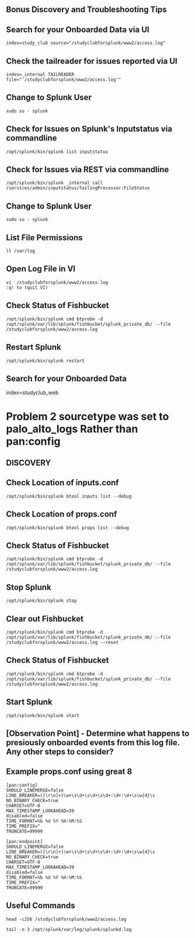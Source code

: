 ## Bonus Discovery and Troubleshooting Tips 

## Search for your Onboarded Data via UI
```
index=study_club source="/studyclubforsplunk/www2/access.log"
```

## Check the tailreader for issues reported via UI
```
index=_internal TAILREADER file="'/studyclubforsplunk/www2/access.log'"
```

## Change to Splunk User
```
sudo su - splunk
```

## Check for Issues on Splunk's Inputstatus via commandline
```
/opt/splunk/bin/splunk list inputstatus
```
## Check for Issues via REST via commandline
```
/opt/splunk/bin/splunk _internal call /services/admin/inputstatus/TailingProcessor:FileStatus
 ```
 
## Change to Splunk User
```
sudo su - splunk
```

## List File Permissions
```
ll /var/log
```

## Open Log File in VI
```
vi  /studyclubforsplunk/www2/access.log
:q! to (quit VI)
```

## Check Status of Fishbucket
```
/opt/splunk/bin/splunk cmd btprobe -d /opt/splunk/var/lib/splunk/fishbucket/splunk_private_db/ --file /studyclubforsplunk/www2/access.log
```
## Restart Splunk
```
/opt/splunk/bin/splunk restart
```

## Search for your Onboarded Data
index=studyclub_web


# Problem 2 sourcetype was set to palo_alto_logs Rather than pan:config
## DISCOVERY

## Check Location of inputs.conf
```
/opt/splunk/bin/splunk btool inputs list --debug
```

## Check Location of props.conf
```
/opt/splunk/bin/splunk btool props list --debug
```

## Check Status of Fishbucket
```
/opt/splunk/bin/splunk cmd btprobe -d /opt/splunk/var/lib/splunk/fishbucket/splunk_private_db/ --file /studyclubforsplunk/www2/access.log
```

## Stop Splunk
```
/opt/splunk/bin/splunk stop
```

## Clear out Fishbucket 
```
/opt/splunk/bin/splunk cmd btprobe -d /opt/splunk/var/lib/splunk/fishbucket/splunk_private_db/ --file /studyclubforsplunk/www2/access.log --reset
```
## Check Status of Fishbucket
```
/opt/splunk/bin/splunk cmd btprobe -d /opt/splunk/var/lib/splunk/fishbucket/splunk_private_db/ --file /studyclubforsplunk/www2/access.log
```

## Start Splunk
```
/opt/splunk/bin/splunk start
```

## [Observation Point] - Determine what happens to presiously onboarded events from this log file. Any other steps to consider?

## Example props.conf using great 8
```
[pan:config]
SHOULD_LINEMERGE=false
LINE_BREAKER=([\r\n]+)\w+\s\d+\s\d+\s\d+:\d+:\d+\s\w{4}\s
NO_BINARY_CHECK=true
CHARSET=UTF-8
MAX_TIMESTAMP_LOOKAHEAD=39
disabled=false
TIME_FORMAT=%b %d %Y %H:%M:%S
TIME_PREFIX=^
TRUNCATE=99999

[pan:endpoint]
SHOULD_LINEMERGE=false
LINE_BREAKER=([\r\n]+)\w+\s\d+\s\d+\s\d+:\d+:\d+\s\w{4}\s
NO_BINARY_CHECK=true
CHARSET=UTF-8
MAX_TIMESTAMP_LOOKAHEAD=39
disabled=false
TIME_FORMAT=%b %d %Y %H:%M:%S
TIME_PREFIX=^
TRUNCATE=99999
```

## Useful Commands
```
head -c256 /studyclubforsplunk/www2/access.log
```
```
tail -n 3 /opt/splunk/var/log/splunk/splunkd.log
```